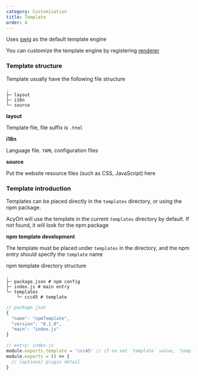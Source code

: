 ```yaml
---
category: Customization
title: Template
order: 4
---
```


Uses [swig](https://github.com/node-swig/swig-templates) as the default template engine

You can customize the template engine by registering [renderer](/api/renderer/)

### Template structure

Template usually have the following file structure

```
.
├─ layout
├─ i18n
└─ source
```

**layout**

Template file, file suffix is `.html`

**i18n**

Language file. `YAML` configuration files

**source**

Put the website resource files (such as CSS, JavaScript) here

### Template introduction

Templates can be placed directly in the `templates` directory, or using the npm package.

AcyOrt will use the template in the current `templates` directory by default. If not found, it will look for the npm package

**npm template development**

The template must be placed under `templates` in the directory, and the npm entry should specify the `template` name

npm template directory structure

```
.
├─ package.json # npm config
├─ index.js # main entry
└─ templates
    └─ ccc45 # template
```

```js
// package.json
{
  "name": "npmTemplate",
  "version": "0.1.0",
  "main": "index.js"
}
```

```js
// entry: index.js
module.exports.template = 'ccc45' // if no set `template` value, `template` will use npm package name
module.exports = () => {
  // [options] plugin detail
}
```
